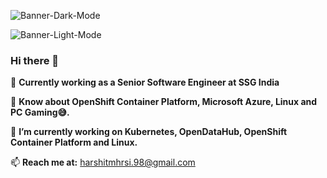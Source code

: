 <!-- ![Banner-dark](https://github.com/Harshit-9398/Harshit-9398/blob/master/images/Banner-Dark-Mode.gif#gh-dark-mode-only)
![Banner-light](https://github.com/Harshit-9398/Harshit-9398/blob/master/images/Banner-Light-Mode.gif#gh-light-mode-only)

 -->
![Banner-Dark-Mode](https://github.com/Harshit-9398/Harshit-9398/assets/36565937/4dada7a1-0150-4b7d-b674-920f0e99c313#gh-dark-mode-only)

![Banner-Light-Mode](https://github.com/Harshit-9398/Harshit-9398/assets/36565937/8f8eb469-e283-4c90-bbad-3507c1c6ab92#gh-light-mode-only)


### Hi there 👋

🔭 **Currently working as a Senior Software Engineer at SSG India**

💬 **Know about OpenShift Container Platform, Microsoft Azure, Linux and PC Gaming😅.**

🔭 **I’m currently working on Kubernetes, OpenDataHub, OpenShift Container Platform and Linux.**

📫 **Reach me at:** harshitmhrsi.98@gmail.com
<!--
**Harshit-9398/Harshit-9398** is a ✨ _special_ ✨ repository because its `README.md` (this file) appears on your GitHub profile.

Here are some ideas to get you started:

- 🔭 I’m currently working on ...
- 🌱 I’m currently learning ...
- 👯 I’m looking to collaborate on ...
- 🤔 I’m looking for help with ...
- 💬 Ask me about ...
- 📫 How to reach me: ...
- 😄 Pronouns: ...
- ⚡ Fun fact: ...
-->
